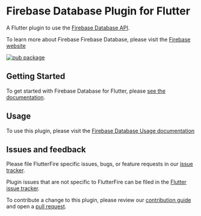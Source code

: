 # Firebase Database Plugin for Flutter

A Flutter plugin to use the [Firebase Database API](https://firebase.google.com/docs/database/).

To learn more about Firebase Firebase Database, please visit the [Firebase website](https://firebase.google.com/products/realtime-database)

[![pub package](https://img.shields.io/pub/v/firebase_database.svg)](https://pub.dev/packages/firebase_database)

## Getting Started

To get started with Firebase Database for Flutter, please [see the documentation](https://firebase.flutter.dev/docs/database/overview).

## Usage

To use this plugin, please visit the [Firebase Database Usage documentation](https://firebase.flutter.dev/docs/database/usage)

## Issues and feedback

Please file FlutterFire specific issues, bugs, or feature requests in our [issue tracker](https://github.com/firebase/flutterfire/issues/new).

Plugin issues that are not specific to FlutterFire can be filed in the [Flutter issue tracker](https://github.com/flutter/flutter/issues/new).

To contribute a change to this plugin,
please review our [contribution guide](https://github.com/firebase/flutterfire/blob/master/CONTRIBUTING.md)
and open a [pull request](https://github.com/firebase/flutterfire/pulls).
